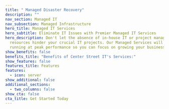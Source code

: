 ```yaml
---
title: " Managed Disaster Recovery"
description: ""
nav_section: Managed IT
nav_subsection: Managed Infrastructure
hero_title: Managed IT Services
hero_subtitle: Eliminate IT Issues with Premier Managed IT Services
hero_description: Don't let the absence of in-house IT or project management
  resources hinder your crucial IT projects. Our Managed Services will keep you
  running at peak performance so you can focus on growing your business.
show_benefits: false
benefits_title: "Benefits of Center Street IT's Services:"
show_features: false
features_title: Features
features:
  - icon: server
show_additional: false
additional_sections:
  - two_columns: false
show_cta: false
cta_title: Get Started Today
---
```

